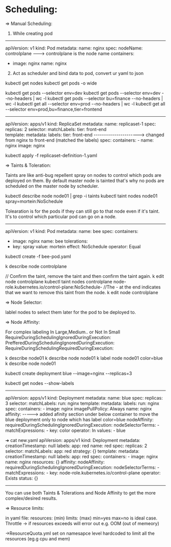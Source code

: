 # Scheduling:


=> Manual Scheduling:

1) While creating pod

---
apiVersion: v1
kind: Pod
metadata:
  name: nginx
spec:
  nodeName: controlplane     ---> controlplane is the node name
  containers:
  -  image: nginx
     name: nginx


2) Act as scheduler and bind data to pod, convert ur yaml to json 



kubectl get nodes
kubectl get pods -o wide


kubectl get pods --selector env=dev
kubectl get pods --selector env=dev --no-headers | wc -l
kubectl get pods --selector bu=finance --no-headers | wc -l
kubectl get all --selector env=prod --no-headers | wc -l
kubectl get all --selector env=prod,bu=finance,tier=frontend


---
apiVersion: apps/v1
kind: ReplicaSet
metadata:
   name: replicaset-1
spec:
   replicas: 2
   selector:
      matchLabels:
        tier: front-end   
   template:
     metadata:
       labels:
        tier: front-end         ----------------------> changed from nginx to front-end (matched the labels)
     spec:
       containers:
       - name: nginx
         image: nginx 

kubectl apply -f replicaset-definition-1.yaml

=> Taints & Toleration:

Taints are like anti-bug repellent spray on nodes to control which pods are deployed on them. By default master node is tainted that's why no pods are scheduled on the master node by scheduler.

kubectl describe node node01 | grep -i taints
kubectl taint nodes node01 spray=mortein:NoSchedule


Tolearation is for the pods if they can still go to that node even if it's taint. It's to control which particular pod can go on a node.

---
apiVersion: v1
kind: Pod
metadata:
  name: bee
spec:
  containers:
  - image: nginx
    name: bee
  tolerations:
  - key: spray
    value: mortein
    effect: NoSchedule
    operator: Equal

kubectl create -f bee-pod.yaml

k describe node controlplane

// Confirm the taint, remove the taint and then confirm the taint again.
k edit node controlplane
kubectl taint nodes controlplane node-role.kubernetes.io/control-plane:NoSchedule-
//The - at the end indicates that we want to remove this taint from the node.
k edit node controlplane

=> Node Selector:

lablel nodes to select them later for the pod to be deployed to.

=> Node Affinity:

For complex labeling
In Large,Medium.. or Not In Small
RequireDuringSchedulingIgnoredDuringExecution:
PrefferedDuringSchedulingIgnoredDuringExecution:
RequireDuringSchedulingRequiredDuringExecution:

k describe node01
k describe node node01
k label node node01 color=blue
k describe node node01

kubectl create deployment blue --image=nginx --replicas=3

kubectl get nodes --show-labels


---
apiVersion: apps/v1
kind: Deployment
metadata:
  name: blue
spec:
  replicas: 3
  selector:
    matchLabels:
      run: nginx
  template:
    metadata:
      labels:
        run: nginx
    spec:
      containers:
      - image: nginx
        imagePullPolicy: Always
        name: nginx
      affinity:                            -----> added afinity section under below container to move the blue deployment only to node which has label color=blue
        nodeAffinity:
          requiredDuringSchedulingIgnoredDuringExecution:
            nodeSelectorTerms:
            - matchExpressions:
              - key: color
                operator: In
                values:
                - blue


➜  cat new.yaml 
apiVersion: apps/v1
kind: Deployment
metadata:
  creationTimestamp: null
  labels:
    app: red
  name: red
spec:
  replicas: 2
  selector:
    matchLabels:
      app: red
  strategy: {}
  template:
    metadata:
      creationTimestamp: null
      labels:
        app: red
    spec:
      containers:
      - image: nginx
        name: nginx
        resources: {}
      affinity:
        nodeAffinity:
          requiredDuringSchedulingIgnoredDuringExecution:
            nodeSelectorTerms:
            - matchExpressions:
              - key: node-role.kubernetes.io/control-plane
                operator: Exists
status: {}


----------
You can use both Taints & Tolerations and Node Affinity to get the more complex/desired results.


=> Resource limits:

in yaml file:
resources: (min)
limits: (max)
min=yes max=no is ideal case.
Throttle -> if resources exceeds will error out e.g. OOM (out of memeory)

->ResourceQuota.yml set on namesapce level hardcoded to limit all the resources (eg.g cpu and mem)
